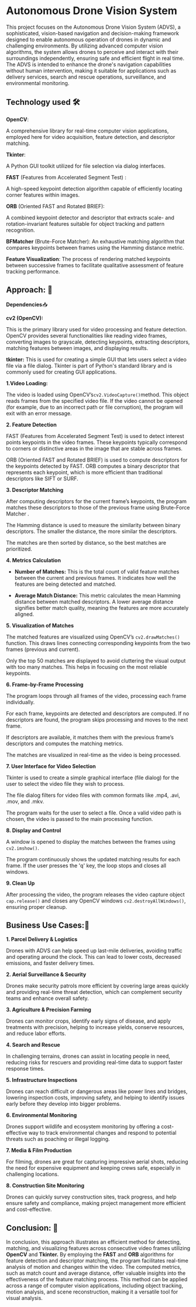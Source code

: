﻿  

# Autonomous Drone Vision System

  

This project focuses on the Autonomous Drone Vision System (ADVS), a sophisticated, vision-based navigation and decision-making framework designed to enable autonomous operation of drones in dynamic and challenging environments. By utilizing advanced computer vision algorithms, the system allows drones to perceive and interact with their surroundings independently, ensuring safe and efficient flight in real time. The ADVS is intended to enhance the drone's navigation capabilities without human intervention, making it suitable for applications such as delivery services, search and rescue operations, surveillance, and environmental monitoring.

## Technology used 🛠️

**OpenCV**:

 A comprehensive library for real-time computer vision applications, employed here for video acquisition, feature detection, and descriptor matching.

  

**Tkinter**: 

A Python GUI toolkit utilized for file selection via dialog interfaces.

  

**FAST** (Features from Accelerated Segment Test) :

 A high-speed keypoint detection algorithm capable of efficiently locating corner features within images.

  

**ORB** (Oriented FAST and Rotated BRIEF): 

A combined keypoint detector and descriptor that extracts scale- and rotation-invariant features suitable for object tracking and pattern recognition.

  

**BFMatcher** (Brute-Force Matcher): An exhaustive matching algorithm that compares keypoints between frames using the Hamming distance metric.

  

**Feature Visualization**: The process of rendering matched keypoints between successive frames to facilitate qualitative assessment of feature tracking performance.

## Approach: 🎯

  

**Dependencies**📥

**cv2 (OpenCV):** 

This is the primary library used for video processing and feature detection. OpenCV provides several functionalities like reading video frames, converting images to grayscale, detecting keypoints, extracting descriptors, matching features between images, and displaying results.

  

**tkinter:**
 This is used for creating a simple GUI that lets users select a video file via a file dialog. Tkinter is part of Python's standard library and is commonly used for creating GUI applications.

  

**1.Video Loading:**

The video is loaded using OpenCV’s` cv2.VideoCapture() `method. This object reads frames from the specified video file. If the video cannot be opened (for example, due to an incorrect path or file corruption), the program will exit with an error message.

  

**2. Feature Detection**

FAST (Features from Accelerated Segment Test) is used to detect interest points keypoints in the video frames. These keypoints typically correspond to corners or distinctive areas in the image that are stable across frames.

  

ORB (Oriented FAST and Rotated BRIEF) is used to compute descriptors for the keypoints detected by FAST. ORB computes a binary descriptor that represents each keypoint, which is more efficient than traditional descriptors like SIFT or SURF.

  

**3. Descriptor Matching**

After computing descriptors for the current frame’s keypoints, the program matches these descriptors to those of the previous frame using Brute-Force Matcher .

  

The Hamming distance is used to measure the similarity between binary descriptors. The smaller the distance, the more similar the descriptors.

  

The matches are then sorted by distance, so the best matches are prioritized.

  

**4. Metrics Calculation**

- **Number of Matches:** This is the total count of valid feature matches between the current and previous frames. It indicates how well the features are being detected and matched.

  

- **Average Match Distance:** This metric calculates the mean Hamming distance between matched descriptors. A lower average distance signifies better match quality, meaning the features are more accurately aligned.

  

**5. Visualization of Matches**

The matched features are visualized using OpenCV’s `cv2.drawMatches()` function. This draws lines connecting corresponding keypoints from the two frames (previous and current).

  

Only the top 50 matches are displayed to avoid cluttering the visual output with too many matches. This helps in focusing on the most reliable keypoints.

  

**6. Frame-by-Frame Processing**

The program loops through all frames of the video, processing each frame individually.

  

For each frame, keypoints are detected and descriptors are computed. If no descriptors are found, the program skips processing and moves to the next frame.

  

If descriptors are available, it matches them with the previous frame’s descriptors and computes the matching metrics.

  

The matches are visualized in real-time as the video is being processed.

  

**7. User Interface for Video Selection**

Tkinter is used to create a simple graphical interface (file dialog) for the user to select the video file they wish to process.

  

The file dialog filters for video files with common formats like .mp4, .avi, .mov, and .mkv.

  

The program waits for the user to select a file. Once a valid video path is chosen, the video is passed to the main processing function.

  

**8. Display and Control**

A window is opened to display the matches between the frames using` cv2.imshow()`.

  

The program continuously shows the updated matching results for each frame. If the user presses the 'q' key, the loop stops and closes all windows.

  

**9. Clean Up**

After processing the video, the program releases the video capture object `cap.release()` and closes any OpenCV windows `cv2.destroyAllWindows()`, ensuring proper cleanup.

## Business Use Cases:💼

**1. Parcel Delivery & Logistics**

Drones with ADVS can help speed up last-mile deliveries, avoiding traffic and operating around the clock. This can lead to lower costs, decreased emissions, and faster delivery times.

  

**2. Aerial Surveillance & Security**

Drones make security patrols more efficient by covering large areas quickly and providing real-time threat detection, which can complement security teams and enhance overall safety.

  

**3. Agriculture & Precision Farming**

Drones can monitor crops, identify early signs of disease, and apply treatments with precision, helping to increase yields, conserve resources, and reduce labor efforts.

  

**4. Search and Rescue**

In challenging terrains, drones can assist in locating people in need, reducing risks for rescuers and providing real-time data to support faster response times.

  

**5. Infrastructure Inspections**

Drones can reach difficult or dangerous areas like power lines and bridges, lowering inspection costs, improving safety, and helping to identify issues early before they develop into bigger problems.

  

**6. Environmental Monitoring**

Drones support wildlife and ecosystem monitoring by offering a cost-effective way to track environmental changes and respond to potential threats such as poaching or illegal logging.

  

**7. Media & Film Production**

For filming, drones are great for capturing impressive aerial shots, reducing the need for expensive equipment and keeping crews safe, especially in challenging locations.

  

**8. Construction Site Monitoring**

Drones can quickly survey construction sites, track progress, and help ensure safety and compliance, making project management more efficient and cost-effective.

## Conclusion: 📒

In conclusion, this approach illustrates an efficient method for detecting, matching, and visualizing features across consecutive video frames utilizing **OpenCV** and **Tkinter.** By employing the **FAST** and **ORB** algorithms for feature detection and descriptor matching, the program facilitates real-time analysis of motion and changes within the video. The computed metrics, such as match count and average distance, offer valuable insights into the effectiveness of the feature matching process. This method can be applied across a range of computer vision applications, including object tracking, motion analysis, and scene reconstruction, making it a versatile tool for visual analysis.




